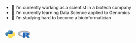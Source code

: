 
- 🔭 I’m currently working as a scientist in a biotech company
- 🌱 I’m currently learning Data Science applied to Genomics
- 👯 I’m studying hard to become a bioinformatician

<div style="display: inline_block"><br>
  <img align="center" alt="Rafa-Python" height="30" width="40" src="https://raw.githubusercontent.com/devicons/devicon/master/icons/python/python-original.svg">
  <img align="center" alt="Rafa-Csharp" height="30" width="40" src="https://raw.githubusercontent.com/devicons/devicon/master/icons/r/r-original.svg">
  
</div>
